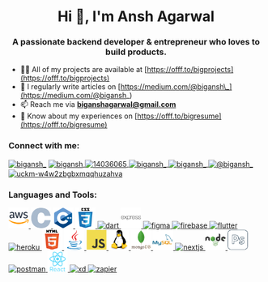<h1 align="center">Hi 👋, I'm Ansh Agarwal</h1>
<h3 align="center">
    A passionate backend developer & entrepreneur who loves to build products.
</h3>

- 👨‍💻 All of my projects are available at [https://offf.to/bigprojects](https://offf.to/bigprojects) 
- 📝 I regularly write articles on [https://medium.com/@bigansh\_](https://medium.com/@bigansh_) 
- 📫 Reach me via **biganshagarwal@gmail.com** 
- 📄 Know about my experiences on [https://offf.to/bigresume](https://offf.to/bigresume)

<h3 align="left">Connect with me:</h3>
<p align="left">
    <a href="https://twitter.com/bigansh_" target="blank">
        <img align="center" src="https://cdn2.iconfinder.com/data/icons/social-media-2285/512/1_Twitter_colored_svg-512.png" alt="bigansh_" height="40" width="40" /></a>
    <a href="https://linkedin.com/in/bigansh" target="blank">
        <img align="center" src="https://cdn2.iconfinder.com/data/icons/social-media-2285/512/1_Linkedin_unofficial_colored_svg-512.png" alt="bigansh" height="40" width="40" />
    </a>
    <a href="https://stackoverflow.com/users/14036065" target="blank">
        <img align="center" src="https://cdn2.iconfinder.com/data/icons/social-icons-color/512/stackoverflow-512.png" alt="14036065" height="40" width="40" />
    </a>
    <a href="https://instagram.com/bigansh_" target="blank">
        <img align="center" src="https://cdn2.iconfinder.com/data/icons/social-media-2285/512/1_Instagram_colored_svg_1-512.png" alt="bigansh_" height="40" width="40" />
    </a>
    <a href="https://www.behance.net/bigansh_" target="blank">
        <img align="center" src="https://cdn2.iconfinder.com/data/icons/social-media-2285/512/1_Behance2_glyph_svg-512.png" alt="bigansh_" height="40" width="40" />
    </a>
    <a href="https://medium.com/@bigansh_" target="blank">
        <img align="center" src="https://cdn3.iconfinder.com/data/icons/social-media-2285/1151/Medium_logo_-_black-512.png" alt="@bigansh_" height="40" width="40" />
    </a>
    <a href="https://offf.to/bigyoutube" target="blank">
        <img align="center" src="https://cdn2.iconfinder.com/data/icons/social-media-2285/512/1_Youtube_colored_svg-512.png" alt="uckm-w4w2zbgbxmqqhuzahva" height="40" width="40" />
    </a>
</p>

<h3 align="left">Languages and Tools:</h3>
<p align="left">
    <a href="https://aws.amazon.com" target="_blank">
        <img src="https://raw.githubusercontent.com/devicons/devicon/master/icons/amazonwebservices/amazonwebservices-original-wordmark.svg" alt="aws" width="40" height="40" />
    </a>
    <a href="https://www.cprogramming.com/" target="_blank">
        <img src="https://raw.githubusercontent.com/devicons/devicon/master/icons/c/c-original.svg" alt="c" width="40" height="40" />
    </a>
    <a href="https://www.w3schools.com/cpp/" target="_blank">
        <img src="https://raw.githubusercontent.com/devicons/devicon/master/icons/cplusplus/cplusplus-original.svg" alt="cplusplus" width="40" height="40" />
    </a>
    <a href="https://www.w3schools.com/css/" target="_blank">
        <img src="https://raw.githubusercontent.com/devicons/devicon/master/icons/css3/css3-original-wordmark.svg" alt="css3" width="40" height="40" />
    </a>
    <a href="https://dart.dev" target="_blank">
        <img src="https://www.vectorlogo.zone/logos/dartlang/dartlang-icon.svg" alt="dart" width="40" height="40" />
    </a>
    <a href="https://expressjs.com" target="_blank">
        <img src="https://raw.githubusercontent.com/devicons/devicon/master/icons/express/express-original-wordmark.svg" alt="express" width="40" height="40" />
    </a>
    <a href="https://www.figma.com/" target="_blank">
        <img src="https://www.vectorlogo.zone/logos/figma/figma-icon.svg" alt="figma" width="40" height="40" />
    </a>
    <a href="https://firebase.google.com/" target="_blank">
        <img src="https://www.vectorlogo.zone/logos/firebase/firebase-icon.svg" alt="firebase" width="40" height="40" />
    </a>
    <a href="https://flutter.dev" target="_blank">
        <img src="https://www.vectorlogo.zone/logos/flutterio/flutterio-icon.svg" alt="flutter" width="40" height="40" />
    </a>
    <a href="https://heroku.com" target="_blank">
        <img src="https://www.vectorlogo.zone/logos/heroku/heroku-icon.svg" alt="heroku" width="40" height="40" />
    </a>
    <a href="https://www.w3.org/html/" target="_blank">
        <img src="https://raw.githubusercontent.com/devicons/devicon/master/icons/html5/html5-original-wordmark.svg" alt="html5" width="40" height="40" />
    </a>
    <a href="https://www.java.com" target="_blank">
        <img src="https://raw.githubusercontent.com/devicons/devicon/master/icons/java/java-original.svg" alt="java" width="40" height="40" />
    </a>
    <a href="https://developer.mozilla.org/en-US/docs/Web/JavaScript" target="_blank">
        <img src="https://raw.githubusercontent.com/devicons/devicon/master/icons/javascript/javascript-original.svg" alt="javascript" width="40" height="40" />
    </a>
    <a href="https://www.linux.org/" target="_blank">
        <img src="https://raw.githubusercontent.com/devicons/devicon/master/icons/linux/linux-original.svg" alt="linux" width="40" height="40" />
    </a>
    <a href="https://www.mongodb.com/" target="_blank">
        <img src="https://raw.githubusercontent.com/devicons/devicon/master/icons/mongodb/mongodb-original-wordmark.svg" alt="mongodb" width="40" height="40" />
    </a>
    <a href="https://www.mysql.com/" target="_blank">
        <img src="https://raw.githubusercontent.com/devicons/devicon/master/icons/mysql/mysql-original-wordmark.svg" alt="mysql" width="40" height="40" />
    </a>
    <a href="https://nextjs.org/" target="_blank">
        <img src="https://cdn.worldvectorlogo.com/logos/nextjs-3.svg" alt="nextjs" width="40" height="40" />
    </a>
    <a href="https://nodejs.org" target="_blank">
        <img src="https://raw.githubusercontent.com/devicons/devicon/master/icons/nodejs/nodejs-original-wordmark.svg" alt="nodejs" width="40" height="40" />
    </a>
    <a href="https://www.photoshop.com/en" target="_blank">
        <img src="https://raw.githubusercontent.com/devicons/devicon/master/icons/photoshop/photoshop-line.svg" alt="photoshop" width="40" height="40" />
    </a>
    <a href="https://postman.com" target="_blank">
        <img src="https://www.vectorlogo.zone/logos/getpostman/getpostman-icon.svg" alt="postman" width="40" height="40" />
    </a>
    <a href="https://reactjs.org/" target="_blank">
        <img src="https://raw.githubusercontent.com/devicons/devicon/master/icons/react/react-original-wordmark.svg" alt="react" width="40" height="40" />
    </a>
    <a href="https://www.adobe.com/products/xd.html" target="_blank">
        <img src="https://cdn.worldvectorlogo.com/logos/adobe-xd.svg" alt="xd" width="40" height="40" />
    </a>
    <a href="https://zapier.com" target="_blank">
        <img src="https://www.vectorlogo.zone/logos/zapier/zapier-icon.svg" alt="zapier" width="40" height="40" />
    </a>
</p>
